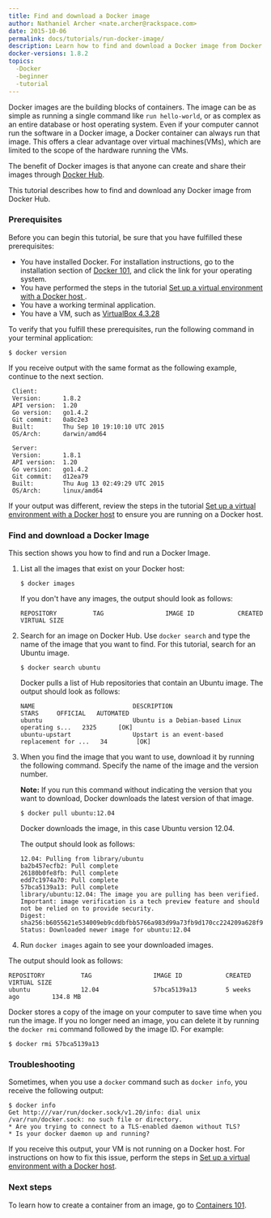 ```yaml
---
title: Find and download a Docker image
author: Nathaniel Archer <nate.archer@rackspace.com>
date: 2015-10-06
permalink: docs/tutorials/run-docker-image/
description: Learn how to find and download a Docker image from Docker hub, and the function of Docker images.
docker-versions: 1.8.2
topics:
  -Docker
  -beginner
  -tutorial
---
```


Docker images are the building blocks of containers. The image can be as simple as running a single command like `run hello-world`, or as complex as an entire database or host operating system. Even if your computer cannot run the software in a Docker image, a Docker container can always run that image. This offers a clear advantage over virtual machines(VMs), which are limited to the scope of the hardware running the VMs.

The benefit of Docker images is that anyone can create and share their images through [Docker Hub](https://hub.docker.com/).

This tutorial describes how to find and download any Docker image from Docker Hub.

### Prerequisites

Before you can begin this tutorial, be sure that you have fulfilled these prerequisites:

* You have installed Docker. For installation instructions, go to the installation section of [Docker 101](/docs/tutorials/docker-101/), and click the link for your operating system.
* You have performed the steps in the tutorial [Set up a virtual environment with a Docker host ](/docs/tutorials/set-up-docker-machine).
* You have a working terminal application.
* You have a VM, such as [VirtualBox 4.3.28](https://www.virtualbox.org/wiki/Downloads)

To verify that you fulfill these prerequisites, run the following command in your terminal application:

`$ docker version`

If you receive output with the same format as the following example, continue to the next section.

```
 Client:
 Version:      1.8.2
 API version:  1.20
 Go version:   go1.4.2
 Git commit:   0a8c2e3
 Built:        Thu Sep 10 19:10:10 UTC 2015
 OS/Arch:      darwin/amd64

 Server:
 Version:      1.8.1
 API version:  1.20
 Go version:   go1.4.2
 Git commit:   d12ea79
 Built:        Thu Aug 13 02:49:29 UTC 2015
 OS/Arch:      linux/amd64
```

If your output was different, review the steps in the tutorial [Set up a virtual environment with a Docker host](/docs/tutorials/set-up-docker-machine) to ensure you are running on a Docker host.

### Find and download a Docker Image

This section shows you how to find and run a Docker Image.

1. List all the images that exist on your Docker host:

   `$ docker images`

   If you don't have any images, the output should look as follows:

   ```
   REPOSITORY          TAG                 IMAGE ID            CREATED             VIRTUAL SIZE
   ```

2. Search for an image on Docker Hub. Use `docker search` and type the name of the image that you want to find. For this tutorial, search for an Ubuntu image.

   `$ docker search ubuntu`

   Docker pulls a list of Hub repositories that contain an Ubuntu image. The output should look as follows:

   ```
   NAME                           DESCRIPTION                                     STARS     OFFICIAL   AUTOMATED
   ubuntu                         Ubuntu is a Debian-based Linux operating s...   2325      [OK]       
   ubuntu-upstart                 Upstart is an event-based replacement for ...   34        [OK]
   ```

3. When you find the image that you want to use, download it by running the following command. Specify the name of the image and the version number.

   **Note:** If you run this command without indicating the version that you want to download, Docker downloads the latest version of that image.

   `$ docker pull ubuntu:12.04`

   Docker downloads the image, in this case Ubuntu version 12.04.

   The output should look as follows:

   ```
   12.04: Pulling from library/ubuntu
   ba2b457ecfb2: Pull complete
   26180b0fe8fb: Pull complete
   edd7c1974a70: Pull complete
   57bca5139a13: Pull complete
   library/ubuntu:12.04: The image you are pulling has been verified. Important: image verification is a tech preview feature and should not be relied on to provide security.
   Digest: sha256:b6055621e534009eb9cddbfbb5766a983d99a73fb9d170cc224209a628f91804
   Status: Downloaded newer image for ubuntu:12.04
   ```

4. Run `docker images` again to see your downloaded images.

  The output should look as follows:

   ```
   REPOSITORY          TAG                 IMAGE ID            CREATED             VIRTUAL SIZE
   ubuntu              12.04               57bca5139a13        5 weeks ago         134.8 MB
   ```

   Docker stores a copy of the image on your computer to save time when you run the image. If you no longer need an image, you can delete it by running the `docker rmi` command followed by the image ID. For example:

   `$ docker rmi 57bca5139a13`

### Troubleshooting

Sometimes, when you use a `docker` command such as `docker info`, you receive the following output:

```
$ docker info
Get http:///var/run/docker.sock/v1.20/info: dial unix /var/run/docker.sock: no such file or directory.
* Are you trying to connect to a TLS-enabled daemon without TLS?
* Is your docker daemon up and running?
```

If you receive this output, your VM is not running on a Docker host. For instructions on how to fix this issue, perform the steps in [Set up a virtual environment with a Docker host](/docs/tutorials/set-up-docker-machine).

### Next steps

To learn how to create a container from an image, go to [Containers 101](/docs/tutorials/containers-101).
